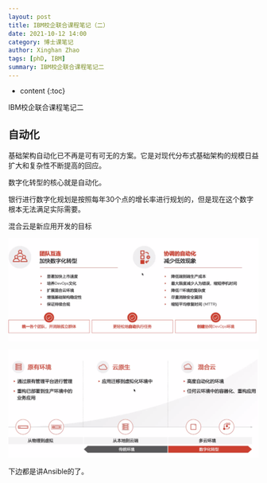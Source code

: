 ```yaml
---
layout: post
title: IBM校企联合课程笔记（二）
date: 2021-10-12 14:00
category: 博士课笔记
author: Xinghan Zhao
tags: [phD, IBM]
summary: IBM校企联合课程笔记二
---
```


* content
{:toc}


IBM校企联合课程笔记二





## 自动化

基础架构自动化已不再是可有可无的方案。它是对现代分布式基础架构的规模日益扩大和复杂性不断提高的回应。

数字化转型的核心就是自动化。

银行进行数字化规划是按照每年30个点的增长率进行规划的，但是现在这个数字根本无法满足实际需要。

混合云是新应用开发的目标

![](../images/note2/1.png)

![](../images/note2/2.png)

下边都是讲Ansible的了。

